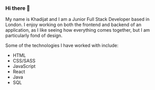 ### Hi there 👋

My name is Khadijat and I am a Junior Full Stack Developer based in London. I enjoy working on both the frontend and backend of an application, as I like seeing how everything comes together, but I am particularly fond of design.

Some of the technologies I have worked with include:
- HTML
- CSS/SASS
- JavaScript
- React
- Java
- SQL

<!--
**Khadijat98/Khadijat98** is a ✨ _special_ ✨ repository because its `README.md` (this file) appears on your GitHub profile.

Here are some ideas to get you started:

- 🔭 I’m currently working on ...
- 🌱 I’m currently learning ...
- 👯 I’m looking to collaborate on ...
- 🤔 I’m looking for help with ...
- 💬 Ask me about ...
- 📫 How to reach me: ...
- 😄 Pronouns: ...
- ⚡ Fun fact: ...
-->

